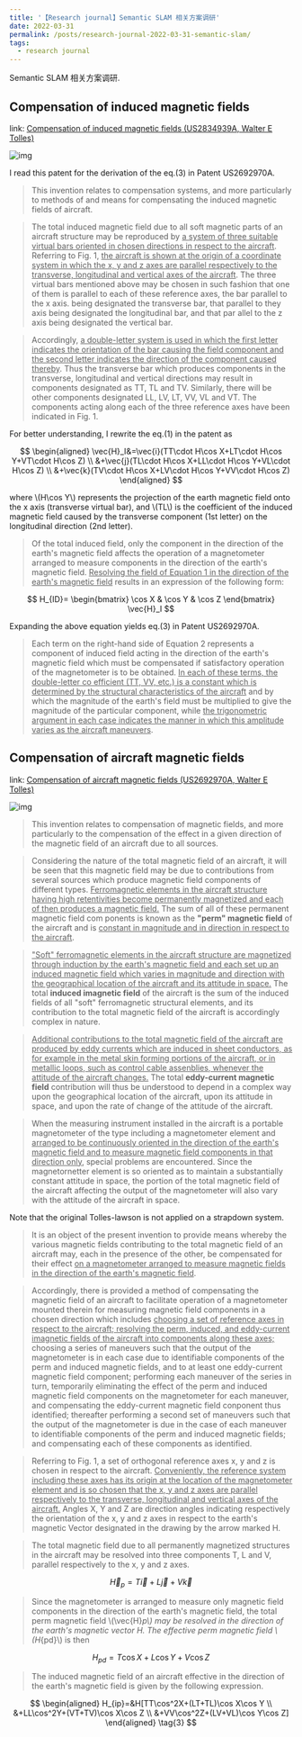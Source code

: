```yaml
---
title: '【Research journal】Semantic SLAM 相关方案调研'
date: 2022-03-31
permalink: /posts/research-journal-2022-03-31-semantic-slam/
tags:
  - research journal
---
```


Semantic SLAM 相关方案调研.


## Compensation of induced magnetic fields

link:
[Compensation of induced magnetic fields (US2834939A, Walter E Tolles)](https://patents.google.com/patent/US2834939)

![img](http://sunqinxuan.github.io/images/posts-research-journal-2024-04-03-img1.png)

I read this patent for the derivation of the eq.(3) in Patent US2692970A.

> This invention relates to compensation systems, and
more particularly to methods of and means for 
compensating the induced magnetic fields of aircraft.

> The total induced magnetic field due to all soft magnetic 
parts of an aircraft structure may be reproduced by
<u>a system of three suitable virtual bars oriented in chosen
directions in respect to the aircraft</u>. Referring to Fig. 1,
<u>the aircraft is shown at the origin of a coordinate system
in which the x, y and z axes are parallel respectively to
the transverse, longitudinal and vertical axes of the 
aircraft</u>. The three virtual bars mentioned above may be
chosen in such fashion that one of them is parallel to
each of these reference axes, the bar parallel to the x axis.
being designated the transverse bar, that parallel to they
axis being designated the longitudinal bar, and that par
allel to the z axis being designated the vertical bar.

> Accordingly, <u>a double-letter system is used in which the first letter 
indicates the orientation of the bar causing the field 
component and the second letter indicates the direction of
the component caused thereby</u>. Thus the transverse bar
which produces components in the transverse, 
longitudinal and vertical directions may result in components
designated as TT, TL and TV. Similarly, there will be
other components designated LL, LV, LT, VV, VL and
VT. The components acting along each of the three
reference axes have been indicated in Fig. 1.

For better understanding, I rewrite the eq.(1) in the patent as

$$
\begin{aligned}
\vec{H}_I&=\vec{i}(TT\cdot H\cos X+LT\cdot H\cos Y+VT\cdot H\cos Z) \\
&+\vec{j}(TL\cdot H\cos X+LL\cdot H\cos Y+VL\cdot H\cos Z) \\
&+\vec{k}(TV\cdot H\cos X+LV\cdot H\cos Y+VV\cdot H\cos Z)
\end{aligned}
$$

where \\(H\cos Y\\) represents the projection of the earth magnetic field onto the x axis (transverse virtual bar), and \\(TL\\) is the coefficient of the induced magnetic field caused by the transverse component (1st letter) on the longitudinal direction (2nd letter).

> Of the total induced field, only the component in the
direction of the earth's magnetic field affects the 
operation of a magnetometer arranged to measure components
in the direction of the earth's magnetic field. <u>Resolving
the field of Equation 1 in the direction of the earth's
magnetic field</u> results in an expression of the following
form:

$$
H_{ID}=
\begin{bmatrix}
\cos X & \cos Y & \cos Z
\end{bmatrix}
\vec{H}_I 
$$

Expanding the above equation yields eq.(3) in Patent US2692970A.

> Each term on the right-hand side of Equation 2 
represents a component of induced field acting in the direction
of the earth's magnetic field which must be compensated
if satisfactory operation of the magnetometer is to be
obtained. <u>In each of these terms, the double-letter co
efficient (TT, VV, etc.) is a constant which is determined
by the structural characteristics of the aircraft</u> and by
which the magnitude of the earth's field must be 
multiplied to give the magnitude of the particular component,
while <u>the trigonometric argument in each case indicates
the manner in which this amplitude varies as the aircraft
maneuvers</u>.

## Compensation of aircraft magnetic fields

link:
[Compensation of aircraft magnetic fields (US2692970A, Walter E Tolles)](https://patents.google.com/patent/US2692970A)

![img](http://sunqinxuan.github.io/images/posts-research-journal-2024-04-03-img2.png)

> This invention relates to compensation of 
magnetic fields, and more particularly to the 
compensation of the effect in a given direction of the
magnetic field of an aircraft due to all sources.

> Considering the nature of the total magnetic
field of an aircraft, it will be seen that this 
magnetic field may be due to contributions from
several sources which produce magnetic field
components of different types. <u>Ferromagnetic
elements in the aircraft structure having high
retentivities become permanently magnetized and
each of then produces a magnetic field.</u> The sum
of all of these permanent magnetic field com
ponents is known as the **"perm" magnetic field** of
the aircraft and is <u>constant in magnitude and in
direction in respect to the aircraft</u>.

> <u>"Soft" ferromagnetic elements in the aircraft
structure are magnetized through induction by
the earth's magnetic field and each set up an
induced magnetic field which varies in magnitude
and direction with the geographical location of
the aircraft and its attitude in space.</u> The total
**induced imagnetic field** of the aircraft is the sum
of the induced fields of all "soft" ferromagnetic
structural elements, and its contribution to the
total magnetic field of the aircraft is accordingly
complex in nature.

> <u>Additional contributions to the total magnetic
field of the aircraft are produced by eddy 
currents which are induced in sheet conductors, as
for example in the metal skin forming portions
of the aircraft, or in metallic loops, such as 
control cable assenblies, whenever the attitude of the
aircraft changes.</u> The total **eddy-current 
magnetic field** contribution will thus be understood to
depend in a complex way upon the geographical
location of the aircraft, upon its attitude in space,
and upon the rate of change of the attitude of
the aircraft.

> When the measuring instrument installed in
the aircraft is a portable magnetometer of the
type including a magnetometer element and 
<u>arranged to be continuously oriented in the 
direction of the earth's magnetic field and to measure
magnetic field components in that direction only</u>,
special problems are encountered. Since the
magnetornetter element is so oriented as to 
maintain a substantially constant attitude in space,
the portion of the total magnetic field of the 
aircraft affecting the output of the magnetometer
will also vary with the attitude of the aircraft
in space.

Note that the original Tolles-lawson is not applied on a strapdown system.

> It is an object of the present invention to 
provide means whereby the various magnetic fields
contributing to the total magnetic field of an 
aircraft may, each in the presence of the other, be
compensated for their effect <u>on a magnetometer
arranged to measure magnetic fields in the 
direction of the earth's magnetic field</u>.

> Accordingly, there is provided a method of
compensating the magnetic field of an aircraft to
facilitate operation of a magnetometer mounted
therein for measuring magnetic field components
in a chosen direction which includes <u>choosing a
set of reference axes in respect to the aircraft;
resolving the perm, induced, and eddy-current
imagnetic fields of the aircraft into components
along these axes;</u> choosing a series of maneuvers
such that the output of the magnetometer is in
each case due to identifiable components of the
perm and induced magnetic fields, and to at
least one eddy-current magnetic field component; 
performing each maneuver of the series in
turn, temporarily eliminating the effect of the
perm and induced magnetic field components on
the magnetometer for each maneuver, and 
compensating the eddy-current magnetic field 
conponent thus identified; thereafter performing a
second set of maneuvers such that the output of
the magnetometer is due in the case of each
maneuver to identifiable components of the perm
and induced magnetic fields; and compensating
each of these components as identified.

> Referring to Fig. 1, a set of orthogonal 
reference axes x, y and z is chosen in respect to the
aircraft. <u>Conveniently, the reference system 
including these axes has its origin at the location
of the magnetometer element and is so chosen
that the x, y and z axes are parallel respectively
to the transverse, longitudinal and vertical axes
of the aircraft.</u> Angles X, Y and Z are direction
angles indicating respectively the orientation of
the x, y and z axes in respect to the earth's 
magnetic Vector designated in the drawing by the
arrow marked H.

> The total magnetic field due to all permanently
magnetized structures in the aircraft may be 
resolved into three components T, L and V, parallel
respectively to the x, y and z axes.

$$
\vec{H}_p=T\vec{i}+L\vec{j}+V\vec{k}
$$

> Since the magnetometer is arranged to measure
only magnetic field components in the direction
of the earth's magnetic field, the total perm 
magnetic field \\(\vec{H}_p\\) may be resolved in the direction
of the earth's magnetic vector H. The effective
perm magnetic field \\(H_{pd}\\) is then

$$
H_{pd}=T\cos X+L\cos Y+V\cos Z
$$

> The induced magnetic field of an aircraft 
effective in the direction of the earth's magnetic field
is given by the following expression.

$$
\begin{aligned}
H_{ip}=&H[TT\cos^2X+(LT+TL)\cos X\cos Y \\
&+LL\cos^2Y+(VT+TV)\cos X\cos Z \\
&+VV\cos^2Z+(LV+VL)\cos Y\cos Z]
\end{aligned}
\tag{3}
$$





